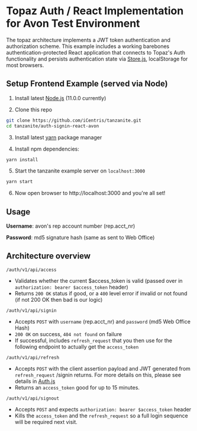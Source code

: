 # Topaz Auth / React Implementation for Avon Test Environment

The topaz architecture implements a JWT token authentication and authorization scheme.  This example includes a working barebones authentication-protected React application that connects to Topaz's Auth functionality and persists authentication state via [Store.js](https://github.com/marcuswestin/store.js/), localStorage for most browsers.

## Setup Frontend Example (served via Node)

1. Install latest [Node.js](https://nodejs.org/en/) (11.0.0 currently)

2. Clone this repo

```bash
git clone https://github.com/iCentris/tanzanite.git
cd tanzanite/auth-signin-react-avon
```
3. Install latest [yarn](https://yarnpkg.com/en/docs/install) package manager

4. Install npm dependencies:

```bash
yarn install
```

5. Start the tanzanite example server on `localhost:3000`

```bash
yarn start
```

6. Now open browser to http://localhost:3000 and you're all set!

## Usage

**Username**: avon's rep account number (rep.acct_nr)

**Password**: md5 signature hash (same as sent to Web Office)

## Architecture overview

`/auth/v1/api/access`

- Validates whether the current $access_token is valid (passed over in `authorization: bearer $access_token` header)
- Returns `200 OK` status if good, or a `400` level error if invalid or not found (if not 200 OK then bad is our logic)

`/auth/v1/api/signin`

- Accepts `POST` with `username` (rep.acct_nr) and `password` (md5 Web Office Hash)
- `200 OK` on success, `404 not found` on failure
- If successful, includes `refresh_request` that you then use for the following endpoint to actually get the `access_token`

`/auth/v1/api/refresh`

- Accepts `POST` with the client assertion payload and JWT generated from `refresh_request` /signin returns.  For more details on this, please see details in [Auth.js](https://github.com/iCentris/tanzanite/blob/2c8932ea9b3d1b844fe9b63dac7cb918bfdf8d2a/auth-signin-react-avon/src/lib/Auth/Auth.js#L84)
- Returns an `access_token` good for up to 15 minutes.

`/auth/v1/api/signout`

- Accepts `POST` and expects `authorization: bearer $access_token` header
- Kills the `access_token` and the `refresh_request` so a full login sequence will be required next visit.
